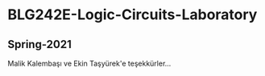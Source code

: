 # BLG242E-Logic-Circuits-Laboratory
## Spring-2021


Malik Kalembaşı ve Ekin Taşyürek'e teşekkürler...
